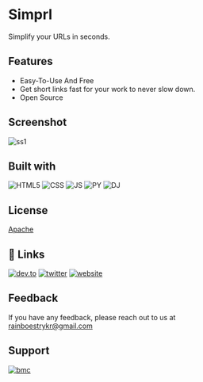 
# Simprl

Simplify your URLs in seconds.

## Features

- Easy-To-Use And Free
- Get short links fast for your work to never slow down.
- Open Source

  
## Screenshot

![ss1](https://i.ibb.co/ZHPL684/screenshot.png)

  
## Built with 

![HTML5](https://img.shields.io/badge/HTML5-E34F26?style=for-the-badge&logo=html5&logoColor=white)
![CSS](https://img.shields.io/badge/CSS3-1572B6?style=for-the-badge&logo=css3&logoColor=white)
![JS](https://img.shields.io/badge/JavaScript-323330?style=for-the-badge&logo=javascript&logoColor=F7DF1E)
![PY](https://img.shields.io/badge/Python-3776AB?style=for-the-badge&logo=python&logoColor=white
)
![DJ](https://img.shields.io/badge/DJANGO-ff1709?style=for-the-badge&logo=django&logoColor=white&color=092E20&labelColor=gray
)
  
## License

[Apache](https://www.apache.org/licenses/LICENSE-2.0)

  
## 🔗 Links

[![dev.to](https://img.shields.io/badge/dev.to-0A0A0A?style=for-the-badge&logo=devdotto&logoColor=white)](https://www.dev.to/visualway)
[![twitter](https://img.shields.io/badge/twitter-1DA1F2?style=for-the-badge&logo=twitter&logoColor=white)](https://twitter.com/visualwayorg)
[![website](https://img.shields.io/badge/website-000000?style=for-the-badge&logo=About.me&logoColor=white
)](https://visualway.pagely.site)
  
## Feedback

If you have any feedback, please reach out to us at rainboestrykr@gmail.com

  
## Support

[![bmc](https://img.shields.io/badge/Buy_Me_A_Coffee-FFDD00?style=for-the-badge&logo=buy-me-a-coffee&logoColor=black)](https://buymeacoffee.com/rainboestrykr)

  

